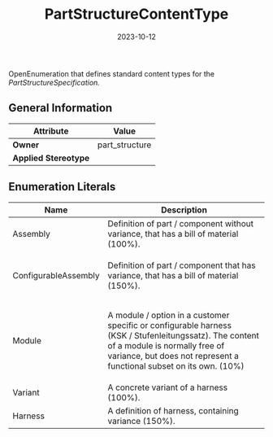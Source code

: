 ﻿---
title: PartStructureContentType
toc: false
type: specs
date: "2023-10-12"
draft: false
specification: VEC
version: 2.1.0
documentType: "Recommendation"
elementType: Class
classes:
  - PartStructureContentType
menu_name: vec-2.1.0
---
<p> OpenEnumeration that defines standard content types for the <i>PartStructureSpecification.</i>      </p>

## General Information

| Attribute               | Value |
|-------------------------|-------|
| **Owner**               | part_structure |
| **Applied Stereotype**  |   |

## Enumeration Literals
| Name          | **Description** |
|---------------|-----------------|
| Assembly | Definition of part / component without variance, that has a bill of material (100%). |
| ConfigurableAssembly | <p> Definition of part / component that has variance, that has a bill of material (150%).      </p> |
| Module | <p> A module /&#160;option in a customer specific or configurable harness (KSK&#160;/&#160;Stufenleitungssatz). The content of a module is normally free of variance, but does not represent a functional subset on its own. (10%)      </p> |
| Variant | A concrete variant of a harness (100%). |
| Harness | A definition of harness, containing variance (150%). |
